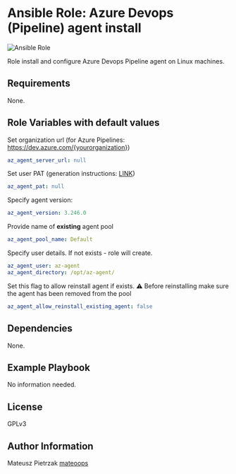 Ansible Role: Azure Devops (Pipeline) agent install
=========
![Ansible Role](https://img.shields.io/ansible/role/d/mateoops/azure-devops-agent-ansible-role)

Role install and configure Azure Devops Pipeline agent on Linux machines.

Requirements
------------

None.

Role Variables with default values
--------------
Set organization url (for Azure Pipelines: https://dev.azure.com/{yourorganization})
```yaml
az_agent_server_url: null
```
Set user PAT (generation instructions: [LINK](https://learn.microsoft.com/en-us/azure/devops/pipelines/agents/personal-access-token-agent-registration?view=azure-devops#create-a-personal-access-token-for-agent-registration))
```yaml
az_agent_pat: null
```
Specify agent version:
```yaml
az_agent_version: 3.246.0
```
Provide name of **existing** agent pool
```yaml
az_agent_pool_name: Default
```
Specify user details. If not exists - role will create.
```yaml
az_agent_user: az-agent
az_agent_directory: /opt/az-agent/
```
Set this flag to allow reinstall agent if exists.
:warning: Before reinstalling make sure the agent has been removed from the pool
```yaml
az_agent_allow_reinstall_existing_agent: false
```


Dependencies
------------

None.

Example Playbook
----------------

No information needed.

License
-------

GPLv3

Author Information
------------------

Mateusz Pietrzak [mateoops](https://github.com/mateoops)
